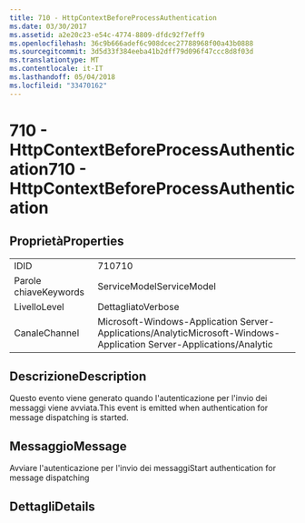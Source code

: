 ```yaml
---
title: 710 - HttpContextBeforeProcessAuthentication
ms.date: 03/30/2017
ms.assetid: a2e20c23-e54c-4774-8809-dfdc92f7eff9
ms.openlocfilehash: 36c9b666adef6c908dcec27788968f00a43b0888
ms.sourcegitcommit: 3d5d33f384eeba41b2dff79d096f47ccc8d8f03d
ms.translationtype: MT
ms.contentlocale: it-IT
ms.lasthandoff: 05/04/2018
ms.locfileid: "33470162"
---
```

# <a name="710---httpcontextbeforeprocessauthentication"></a><span data-ttu-id="635c3-102">710 - HttpContextBeforeProcessAuthentication</span><span class="sxs-lookup"><span data-stu-id="635c3-102">710 - HttpContextBeforeProcessAuthentication</span></span>
## <a name="properties"></a><span data-ttu-id="635c3-103">Proprietà</span><span class="sxs-lookup"><span data-stu-id="635c3-103">Properties</span></span>  
  
|||  
|-|-|  
|<span data-ttu-id="635c3-104">ID</span><span class="sxs-lookup"><span data-stu-id="635c3-104">ID</span></span>|<span data-ttu-id="635c3-105">710</span><span class="sxs-lookup"><span data-stu-id="635c3-105">710</span></span>|  
|<span data-ttu-id="635c3-106">Parole chiave</span><span class="sxs-lookup"><span data-stu-id="635c3-106">Keywords</span></span>|<span data-ttu-id="635c3-107">ServiceModel</span><span class="sxs-lookup"><span data-stu-id="635c3-107">ServiceModel</span></span>|  
|<span data-ttu-id="635c3-108">Livello</span><span class="sxs-lookup"><span data-stu-id="635c3-108">Level</span></span>|<span data-ttu-id="635c3-109">Dettagliato</span><span class="sxs-lookup"><span data-stu-id="635c3-109">Verbose</span></span>|  
|<span data-ttu-id="635c3-110">Canale</span><span class="sxs-lookup"><span data-stu-id="635c3-110">Channel</span></span>|<span data-ttu-id="635c3-111">Microsoft-Windows-Application Server-Applications/Analytic</span><span class="sxs-lookup"><span data-stu-id="635c3-111">Microsoft-Windows-Application Server-Applications/Analytic</span></span>|  
  
## <a name="description"></a><span data-ttu-id="635c3-112">Descrizione</span><span class="sxs-lookup"><span data-stu-id="635c3-112">Description</span></span>  
 <span data-ttu-id="635c3-113">Questo evento viene generato quando l'autenticazione per l'invio dei messaggi viene avviata.</span><span class="sxs-lookup"><span data-stu-id="635c3-113">This event is emitted when authentication for message dispatching is started.</span></span>  
  
## <a name="message"></a><span data-ttu-id="635c3-114">Messaggio</span><span class="sxs-lookup"><span data-stu-id="635c3-114">Message</span></span>  
 <span data-ttu-id="635c3-115">Avviare l'autenticazione per l'invio dei messaggi</span><span class="sxs-lookup"><span data-stu-id="635c3-115">Start authentication for message dispatching</span></span>  
  
## <a name="details"></a><span data-ttu-id="635c3-116">Dettagli</span><span class="sxs-lookup"><span data-stu-id="635c3-116">Details</span></span>
